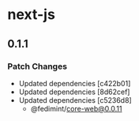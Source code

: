 # next-js

## 0.1.1

### Patch Changes

- Updated dependencies [c422b01]
- Updated dependencies [8d62cef]
- Updated dependencies [c5236d8]
  - @fedimint/core-web@0.0.11
